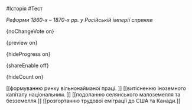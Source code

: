 #Історія #Тест

*Реформи 1860-х – 1870-х рр. у Російській імперії сприяли*

{noChangeVote on}

{preview on}

{hideProgress on}

{shareEnable off}

{hideCount on}

[[формуванню ринку вільнонайманої праці. ]]
[[витісненню іноземного капіталу національним. ]]
[[подоланню селянського малоземелля та безземелля.]]
[[розгортанню трудової еміграції до США та Канади.]]
